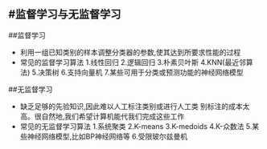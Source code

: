 #监督学习与无监督学习
---
##监督学习
* 利用一组已知类别的样本调整分类器的参数,使其达到所要求性能的过程
* 常见的监督学习算法
1.线性回归
2.逻辑回归
3.朴素贝叶斯
4.KNN(最近邻算法)
5.决策树
6.支持向量机 7.某些可用于分类或预测功能的神经网络模型

##无监督学习
* 缺乏足够的先验知识,因此难以人工标注类别或进行人工类 别标注的成本太高。很自然地,我们希望计算机能代我们完成这些工作
* 常见的无监督学习算法
1.系统聚类 
2.K-means
3.K-medoids 
4.K-众数法
5.某些神经网络模型,比如BP神经网络等 6.受限玻尔兹曼机